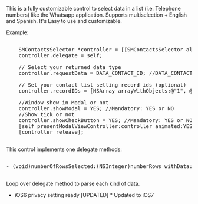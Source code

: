 This is a fully customizable control to select data in a list (i.e. Telephone numbers) like the Whatsapp application. Supports multiselection + English and Spanish. It's Easy to use and customizable.

Example:

<pre>

    SMContactsSelector *controller = [[SMContactsSelector alloc] initWithNibName:@"SMContactsSelector" bundle:nil];
    controller.delegate = self;

    // Select your returned data type
    controller.requestData = DATA_CONTACT_ID; //DATA_CONTACT_EMAIL , DATA_CONTACT_TELEPHONE
    
    // Set your contact list setting record ids (optional)
    controller.recordIDs = [NSArray arrayWithObjects:@"1", @"2", nil];
    
    //Window show in Modal or not
    controller.showModal = YES; //Mandatory: YES or NO
    //Show tick or not
    controller.showCheckButton = YES; //Mandatory: YES or NO
    [self presentModalViewController:controller animated:YES];
    [controller release];

</pre>

This control implements one delegate methods:

<pre>

- (void)numberOfRowsSelected:(NSInteger)numberRows withData:(NSArray *)data andDataType:(DATA_CONTACT)type;

</pre>

Loop over delegate method to parse each kind of data.

 * iOS6 privacy setting ready
 [UPDATED] * Updated to iOS7
